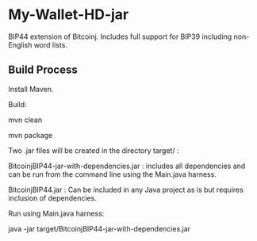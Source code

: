 # My-Wallet-HD-jar

BIP44 extension of Bitcoinj. Includes full support for BIP39 including non-English word lists.

## Build Process

Install Maven.

Build:

mvn clean

mvn package

Two .jar files will be created in the directory target/ :

BitcoinjBIP44-jar-with-dependencies.jar : includes all dependencies and can be run from the command line using the Main.java harness.

BitcoinjBIP44.jar : Can be included in any Java project as is but requires inclusion of dependencies.

Run using Main.java harness:

java -jar target/BitcoinjBIP44-jar-with-dependencies.jar
